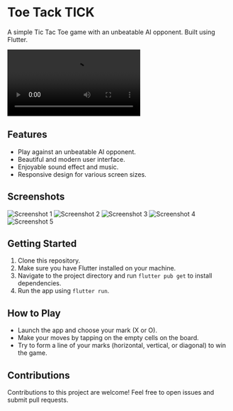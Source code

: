 
# Toe Tack TICK

A simple Tic Tac Toe game with an unbeatable AI opponent. Built using Flutter.

![Gameplay Video](screenshots/Screen_recording.webm)

## Features

- Play against an unbeatable AI opponent.
- Beautiful and modern user interface.
- Enjoyable sound effect and music.
- Responsive design for various screen sizes.

## Screenshots

![Screenshot 1](screenshots/Screenshot1.png)
![Screenshot 2](screenshots/Screenshot2.png)
![Screenshot 3](screenshots/Screenshot3.png)
![Screenshot 4](screenshots/Screenshot4.png)
![Screenshot 5](screenshots/Screenshot5.png)


## Getting Started

1. Clone this repository.
2. Make sure you have Flutter installed on your machine.
3. Navigate to the project directory and run `flutter pub get` to install dependencies.
4. Run the app using `flutter run`.

## How to Play

- Launch the app and choose your mark (X or O).
- Make your moves by tapping on the empty cells on the board.
- Try to form a line of your marks (horizontal, vertical, or diagonal) to win the game.

## Contributions
Contributions to this project are welcome! Feel free to open issues and submit pull requests.

